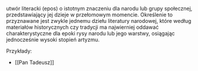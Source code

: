 utwór literacki (epos) o istotnym znaczeniu dla narodu lub grupy społecznej, przedstawiający jej dzieje w przełomowym momencie. Określenie to przyznawane jest zwykle jednemu dziełu literatury narodowej, które według materiałów historycznych czy tradycji ma najwierniej oddawać charakterystyczne dla epoki rysy narodu lub jego warstwy, osiągając jednocześnie wysoki stopień artyzmu.

Przykłady:
- [[Pan Tadeusz]]
